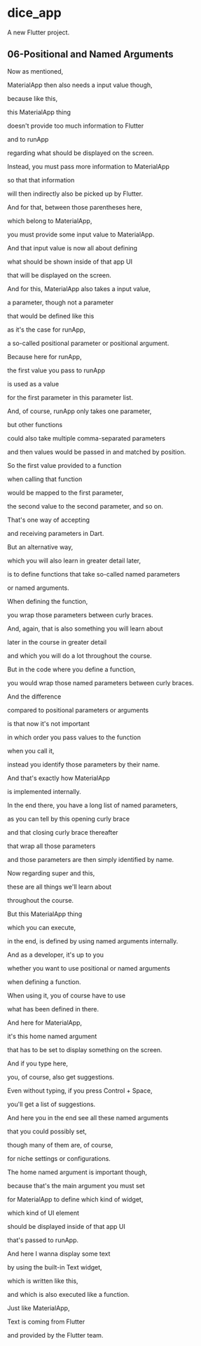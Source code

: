 # dice_app

A new Flutter project.

## 06-Positional and Named Arguments

Now as mentioned,

MaterialApp then also needs a input value though,

because like this,

this MaterialApp thing

doesn't provide too much information to Flutter

and to runApp

regarding what should be displayed on the screen.

Instead, you must pass more information to MaterialApp

so that that information

will then indirectly also be picked up by Flutter.

And for that, between those parentheses here,

which belong to MaterialApp,

you must provide some input value to MaterialApp.

And that input value is now all about defining

what should be shown inside of that app UI

that will be displayed on the screen.

And for this, MaterialApp also takes a input value,

a parameter, though not a parameter

that would be defined like this

as it's the case for runApp,

a so-called positional parameter or positional argument.

Because here for runApp,

the first value you pass to runApp

is used as a value

for the first parameter in this parameter list.

And, of course, runApp only takes one parameter,

but other functions

could also take multiple comma-separated parameters

and then values would be passed in and matched by position.

So the first value provided to a function

when calling that function

would be mapped to the first parameter,

the second value to the second parameter, and so on.

That's one way of accepting

and receiving parameters in Dart.

But an alternative way,

which you will also learn in greater detail later,

is to define functions that take so-called named parameters

or named arguments.

When defining the function,

you wrap those parameters between curly braces.

And, again, that is also something you will learn about

later in the course in greater detail

and which you will do a lot throughout the course.

But in the code where you define a function,

you would wrap those named parameters between curly braces.

And the difference

compared to positional parameters or arguments

is that now it's not important

in which order you pass values to the function

when you call it,

instead you identify those parameters by their name.

And that's exactly how MaterialApp

is implemented internally.

In the end there, you have a long list of named parameters,

as you can tell by this opening curly brace

and that closing curly brace thereafter

that wrap all those parameters

and those parameters are then simply identified by name.

Now regarding super and this,

these are all things we'll learn about

throughout the course.

But this MaterialApp thing

which you can execute,

in the end, is defined by using named arguments internally.

And as a developer, it's up to you

whether you want to use positional or named arguments

when defining a function.

When using it, you of course have to use

what has been defined in there.

And here for MaterialApp,

it's this home named argument

that has to be set to display something on the screen.

And if you type here,

you, of course, also get suggestions.

Even without typing, if you press Control + Space,

you'll get a list of suggestions.

And here you in the end see all these named arguments

that you could possibly set,

though many of them are, of course,

for niche settings or configurations.

The home named argument is important though,

because that's the main argument you must set

for MaterialApp to define which kind of widget,

which kind of UI element

should be displayed inside of that app UI

that's passed to runApp.

And here I wanna display some text

by using the built-in Text widget,

which is written like this,

and which is also executed like a function.

Just like MaterialApp,

Text is coming from Flutter

and provided by the Flutter team.

